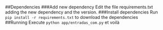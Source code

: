 ##Dependencies
###Add new dependency
Edit the file requirements.txt adding the new dependency and the version.
###Install dependencies
Run `pip install -r requirements.txt` to download the dependencies
##Running
Execute `python app/entradas_com.py` et voilà 
